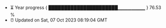 - ⏳ Year progress { ██████████████████████▁▁▁▁▁▁▁▁ } 76.53 %
- ⏰ Updated on Sat, 07 Oct 2023 08:19:04 GMT

